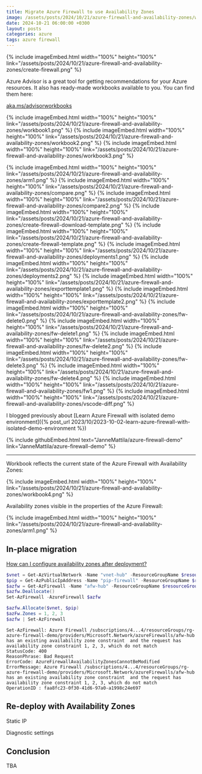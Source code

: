 ```yaml
---
title: Migrate Azure Firewall to use Availability Zones
image: /assets/posts/2024/10/21/azure-firewall-and-availability-zones/workbook3.png
date: 2024-10-21 06:00:00 +0300
layout: posts
categories: azure
tags: azure firewall
---
```


{% include imageEmbed.html width="100%" height="100%" link="/assets/posts/2024/10/21/azure-firewall-and-availability-zones/create-firewall.png" %}

Azure Advisor is a great tool for getting recommendations for your Azure resources. 
It also has ready-made workbooks available to you. You can find them here:

[aka.ms/advisorworkbooks](https://aka.ms/advisorworkbooks)

{% include imageEmbed.html width="100%" height="100%" link="/assets/posts/2024/10/21/azure-firewall-and-availability-zones/workbook1.png" %}
{% include imageEmbed.html width="100%" height="100%" link="/assets/posts/2024/10/21/azure-firewall-and-availability-zones/workbook2.png" %}
{% include imageEmbed.html width="100%" height="100%" link="/assets/posts/2024/10/21/azure-firewall-and-availability-zones/workbook3.png" %}

{% include imageEmbed.html width="100%" height="100%" link="/assets/posts/2024/10/21/azure-firewall-and-availability-zones/arm1.png" %}
{% include imageEmbed.html width="100%" height="100%" link="/assets/posts/2024/10/21/azure-firewall-and-availability-zones/compare.png" %}
{% include imageEmbed.html width="100%" height="100%" link="/assets/posts/2024/10/21/azure-firewall-and-availability-zones/compare2.png" %}
{% include imageEmbed.html width="100%" height="100%" link="/assets/posts/2024/10/21/azure-firewall-and-availability-zones/create-firewall-download-template.png" %}
{% include imageEmbed.html width="100%" height="100%" link="/assets/posts/2024/10/21/azure-firewall-and-availability-zones/create-firewall-template.png" %}
{% include imageEmbed.html width="100%" height="100%" link="/assets/posts/2024/10/21/azure-firewall-and-availability-zones/deployments1.png" %}
{% include imageEmbed.html width="100%" height="100%" link="/assets/posts/2024/10/21/azure-firewall-and-availability-zones/deployments2.png" %}
{% include imageEmbed.html width="100%" height="100%" link="/assets/posts/2024/10/21/azure-firewall-and-availability-zones/exporttemplate1.png" %}
{% include imageEmbed.html width="100%" height="100%" link="/assets/posts/2024/10/21/azure-firewall-and-availability-zones/exporttemplate2.png" %}
{% include imageEmbed.html width="100%" height="100%" link="/assets/posts/2024/10/21/azure-firewall-and-availability-zones/fw-delete0.png" %}
{% include imageEmbed.html width="100%" height="100%" link="/assets/posts/2024/10/21/azure-firewall-and-availability-zones/fw-delete1.png" %}
{% include imageEmbed.html width="100%" height="100%" link="/assets/posts/2024/10/21/azure-firewall-and-availability-zones/fw-delete2.png" %}
{% include imageEmbed.html width="100%" height="100%" link="/assets/posts/2024/10/21/azure-firewall-and-availability-zones/fw-delete3.png" %}
{% include imageEmbed.html width="100%" height="100%" link="/assets/posts/2024/10/21/azure-firewall-and-availability-zones/fw-delete4.png" %}
{% include imageEmbed.html width="100%" height="100%" link="/assets/posts/2024/10/21/azure-firewall-and-availability-zones/fw1.png" %}
{% include imageEmbed.html width="100%" height="100%" link="/assets/posts/2024/10/21/azure-firewall-and-availability-zones/vscode-diff.png" %}

I blogged previously about
[Learn Azure Firewall with isolated demo environment]({% post_url 2023/10/2023-10-02-learn-azure-firewall-with-isolated-demo-environment %})

{% include githubEmbed.html text="JanneMattila/azure-firewall-demo" link="JanneMattila/azure-firewall-demo" %}

---

Workbook reflects the current state of the Azure Firewall with Availability Zones:

{% include imageEmbed.html width="100%" height="100%" link="/assets/posts/2024/10/21/azure-firewall-and-availability-zones/workbook4.png" %}

Availability zones visible in the properties of the Azure Firewall:

{% include imageEmbed.html width="100%" height="100%" link="/assets/posts/2024/10/21/azure-firewall-and-availability-zones/arm1.png" %}

## In-place migration

[How can I configure availability zones after deployment?](https://learn.microsoft.com/en-us/azure/firewall/firewall-faq#how-can-i-configure-availability-zones-after-deployment)

```powershell
$vnet = Get-AzVirtualNetwork -Name "vnet-hub" -ResourceGroupName $resourceGroupName
$pip = Get-AzPublicIpAddress -Name "pip-firewall" -ResourceGroupName $resourceGroupName
$azfw = Get-AzFirewall -Name "afw-hub" -ResourceGroupName $resourceGroupName
$azfw.Deallocate()
Set-AzFirewall -AzureFirewall $azfw

$azfw.Allocate($vnet, $pip)
$azFw.Zones = 1, 2, 3
$azfw | Set-AzFirewall
```

```text
Set-AzFirewall: Azure Firewall /subscriptions/4...4/resourceGroups/rg-azure-firewall-demo/providers/Microsoft.Network/azureFirewalls/afw-hub has an existing availability zone constraint  and the request has availability zone constraint 1, 2, 3, which do not match
StatusCode: 400
ReasonPhrase: Bad Request
ErrorCode: AzureFirewallAvailabilityZonesCannotBeModified
ErrorMessage: Azure Firewall /subscriptions/4...4/resourceGroups/rg-azure-firewall-demo/providers/Microsoft.Network/azureFirewalls/afw-hub has an existing availability zone constraint  and the request has availability zone constraint 1, 2, 3, which do not match
OperationID : faa8fc23-0f30-41d6-97a0-a1998c24e697
```

## Re-deploy with Availability Zones

Static IP

Diagnostic settings

## Conclusion

TBA

<!--
- Azure Firewall: deployed without AZs, delete re-deploy with AZs or change location
  - Export from deployment history
  - Export from current state
  - Compare
  - Add AZs
  - Deploy
  - https://learn.microsoft.com/en-us/azure/firewall/firewall-faq#how-can-i-stop-and-start-azure-firewall
  - https://learn.microsoft.com/en-us/azure/operational-excellence/relocation-firewall?tabs=azure-portal
  - https://learn.microsoft.com/en-us/azure/azure-resource-manager/templates/export-template-powershell#choose-the-right-export-option
  - Community
    - https://gist.github.com/bergsj/7b6b9a8ea5fb97674c5ba7e2f2190b57
    - https://github.com/WillyMoselhy/AzureFirewallPolicyExportImport
    - https://github.com/proximagr/automation/blob/master/Export%20Azure%20Firewall%20Policy%20Rules.ps1
    - https://github.com/proximagr/automation/blob/master/Import%20Azure%20Firewall%20Policy%20Rules.ps1
    - https://aidanfinn.com/?p=21584
-->
